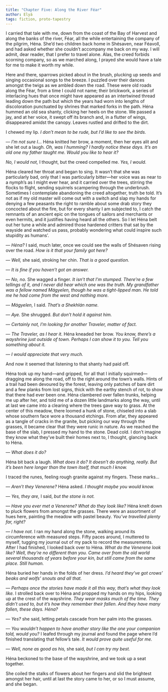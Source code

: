 ```yaml
---
title: "Chapter Five: Along the River Féar"
author: Elyá
tags: fiction, proto-tapestry
---
```


I carried that tale with me, down from the coast of the Bay of Harvest and along the banks of the river, Féar, all the while entertaining the company of the pilgrim, Héna. She’d two children back home in Shésaven, near Féavoll, and had asked whether she couldn’t accompany me back on my way. I will admit, dear reader, that I prefer to travel alone. Alas, the creed forbids scorning company, so as we marched along, I prayed she would have a tale for me to make it worth my while.

Here and there, sparrows picked about in the brush, plucking up seeds and singing occasional songs to the breeze. I puzzled over their dances amongst the twigs as we ambled down the road. These were old roads along the Féar, from a time I could not name; their brickwork, a series of interlacing hues that once might have appeared as an intertwined thread leading down the path but which the years had worn into lengths of discoloration punctuated by shrines that marked forks in the path. Héna hummed an old sea shanty, clicking her heels on the stone. We passed a jay, and at her voice, it swept off its branch and, in a flutter of wings, disappeared amidst the canopy. Leaves rustled and drifted to the dirt.

I chewed my lip. *I don’t mean to be rude, but I’d like to see the birds.*

— *I’m not sure I…* Héna knitted her brow, a moment, then her eyes alit and she let out a laugh. *Oh, was I humming? I hardly notice these days. It’s an old one my father taught me. Would you like to hear it?*

*No, I would not,* I thought, but the creed compelled me. *Yes, I would.*

Héna cleared her throat and began to sing. It wasn’t that she was particularly bad, only that I was particularly bitter—her voice was as near to a nymph’s as I might ever hear, and it carried over the trees, stirring the flocks to flight, sending squirrels scampering through the underbrush. Sometimes I contemplate abandoning the creed altogether, truth be told. It’s not as if my old master will come out with a switch and slap my hands for denying a few peasants the right to ramble about some drab story they concocted about the fire, but for every shanty I am subjected to, I catch the remnants of an ancient epic on the tongues of sailors and merchants or even hermits, and it justifies having heard all the others. So I let Héna belt out her tune a while and admired those hardened critters that sat by the wayside and watched us pass, probably wondering what could inspire such stupidity as humans’.

— *Héna?* I said, much later, once we could see the walls of Shésaven rising over the road. *How is it that your family got here?*

— *Well,* she said, stroking her chin. *That is a good question.*

— *It is fine if you haven’t got an answer.*

— *No, no.* She wagged a finger. *It isn’t that I’m stumped. There’re a few tellings of it, and I never did hear which one was the truth. My grandfather was a fellow named Mágyelen, though he was a tight-lipped man. He told me he had come from the west and nothing more.*

— *Mágyelen,* I said. *That’s a Shekhlán name.*

— *Aye.* She shrugged. *But don’t hold it against him.*

— *Certainly not, I’m looking for another Traveler, matter of fact.*

— *The Traveler, as I hear it.* Héna kneaded her brow. *You know, there’s a wayshrine just outside of town. Perhaps I can show it to you. Tell you something about it.*

— *I would appreciate that very much.*

And now it seemed that listening to that shanty had paid off.

Héna took up my hand—and gripped, for all that I initially squirmed—dragging me along the road, off to the right around the town’s walls. Hints of a trail had been devoured by the forest, leaving only patches of bare dirt and a few planks from lost signs, thick with the earthy stench of rot, to show that there had ever been one. Héna clambered over fallen trunks, helping me up after her, and told me of a dozen little landmarks along the way, until at last we came into a clearing where the trees gave way to grass. At the center of this meadow, there loomed a hunk of stone, chiseled into a slab whose southern face wore a thousand etchings. From afar, they appeared as a tangle of cracks in the granite, but picking our way through the grasses, it became clear that they were runic in nature. As we reached the base of the slab, I pressed my hand to the stone. Dead cold. I don’t imagine they know what they’ve built their homes next to, I thought, glancing back to Héna.

— *What does it do?*

Héna bit back a laugh. *What does it do? It doesn’t do anything, really. But it’s been here longer than the town itself, that much I know.*

I traced the runes, feeling rough granite against my fingers. These marks…

— *Aren’t they Venerene?* Héna asked. *I thought maybe you would know.*

— *Yes, they are,* I said, *but the stone is not.*

— *Have you ever met a Venerene? What do they look like?* Héna knelt down to pluck flowers from amongst the grasses. There were an assortment of hues here, painting the meadow with pastel beauty. *You’ve travelled plenty far, right?*

— *I have not.* I ran my hand along the stone, walking around its circumference with measured steps. Fifty paces around, I muttered to myself, tugging my journal out of my pack to record the measurements. After I had finished, I looked back over to Héna. *What do the Venerene look like? Well, they’re no different than you. Came over from the old world several thousands of years before your kin, but still came from the same place. Still human.*

Héna buried her hands in the folds of her dress. *I’d heard they’ve got crows’ beaks and wolfs’ snouts and all that.*

— *Perhaps once the stories have made it all this way, that’s what they look like.* I strolled back over to Héna and propped my hands on my hips, looking up at the crest of the wayshrine. *They wear masks much of the time. They didn’t used to, but it’s how they remember their fallen. And they have many fallen, these days. Héna?*

— *Yes?* she said, letting petals cascade from her palm into the grasses.

— *You wouldn’t happen to have another story like the one your companion told, would you?* I leafed through my journal and found the page where I’d finished translating that fellow’s tale. *It would prove quite useful for me.*

— *Well, none as good as his,* she said, *but I can try my best.*

Héna beckoned to the base of the wayshrine, and we took up a seat together.

She coiled the stalks of flowers about her fingers and slid the brightest amongst her hair, until at last the story came to her, or so I must assume, and she began.
